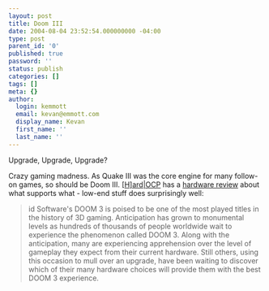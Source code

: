 ```yaml
---
layout: post
title: Doom III
date: 2004-08-04 23:52:54.000000000 -04:00
type: post
parent_id: '0'
published: true
password: ''
status: publish
categories: []
tags: []
meta: {}
author:
  login: kemmott
  email: kevan@emmott.com
  display_name: Kevan
  first_name: ''
  last_name: ''
---
```

<p>Upgrade, Upgrade, Upgrade?</p>
<p>Crazy gaming madness. As Quake III was the core engine for many follow-on games, so should be Doom III. <a href="http://www.hardocp.com">[H]ard|OCP</a> has a <a href="http://www2.hardocp.com/article.html?art=NjQ0">hardware review</a> about what supports what - low-end stuff does surprisingly well:</p>
<blockquote><p>
id Software's DOOM 3 is poised to be one of the most played titles in the history of 3D gaming. Anticipation has grown to monumental levels as hundreds of thousands of people worldwide wait to experience the phenomenon called DOOM 3. Along with the anticipation, many are experiencing apprehension over the level of gameplay they expect from their current hardware. Still others, using this occasion to mull over an upgrade, have been waiting to discover which of their many hardware choices will provide them with the best DOOM 3 experience.
</p></blockquote>
